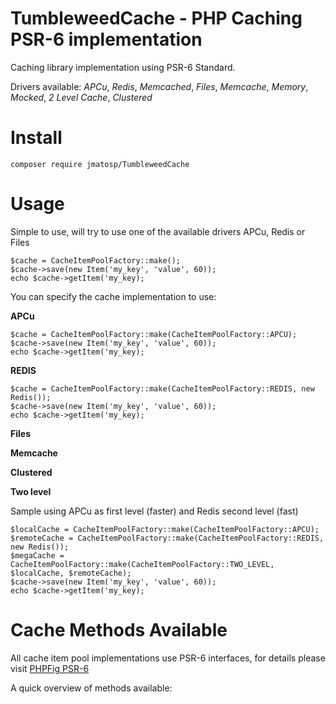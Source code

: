 TumbleweedCache - PHP Caching PSR-6 implementation
========

Caching library implementation using PSR-6 Standard.

Drivers available: *APCu*, *Redis*, *Memcached*, *Files*, *Memcache*, *Memory*, *Mocked*, *2 Level Cache*, *Clustered* 


Install
=======

    composer require jmatosp/TumbleweedCache

Usage
=====

Simple to use, will try to use one of the available drivers APCu, Redis or Files 

    $cache = CacheItemPoolFactory::make();
    $cache->save(new Item('my_key', 'value', 60));
    echo $cache->getItem('my_key);

You can specify the cache implementation to use:
 
**APCu**

    $cache = CacheItemPoolFactory::make(CacheItemPoolFactory::APCU);
    $cache->save(new Item('my_key', 'value', 60));
    echo $cache->getItem('my_key);
    
**REDIS**

    $cache = CacheItemPoolFactory::make(CacheItemPoolFactory::REDIS, new Redis());
    $cache->save(new Item('my_key', 'value', 60));
    echo $cache->getItem('my_key);

**Files**

**Memcache**

**Clustered**

**Two level**

Sample using APCu as first level (faster) and Redis second level (fast)

    $localCache = CacheItemPoolFactory::make(CacheItemPoolFactory::APCU);
    $remoteCache = CacheItemPoolFactory::make(CacheItemPoolFactory::REDIS, new Redis());
    $megaCache = CacheItemPoolFactory::make(CacheItemPoolFactory::TWO_LEVEL, $localCache, $remoteCache);
    $cache->save(new Item('my_key', 'value', 60));
    echo $cache->getItem('my_key);

Cache Methods Available
=======================

All cache item pool implementations use PSR-6 interfaces, for details please visit [PHPFig PSR-6](http://PHPfiG)

A quick overview of methods available:

